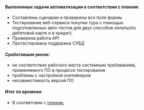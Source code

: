 #### Выполненые задачи автоматизации в соответствии с планом:

- Составлены сценарии и проверены все поля формы
- Тестирование веб-сервиса покупки тура с помощью подготовленных авто-тестов для двух способов оплаты(по дебетовой карте и в кредит).
- Проверена работа API
- Протестирована поддержка СУБД

#### Сработавшие риски:
- не соответствие рабочего места системным требованиям, применяемого ПО в процессе тестирования
- проблемы с настройкой контейнеров
- несовместимость версий ПО
#### Итог по времени:
- В соответсвии с [планом.](https://github.com/Dimonstratos/QADiplom/blob/main/Documents/Plan.md)
